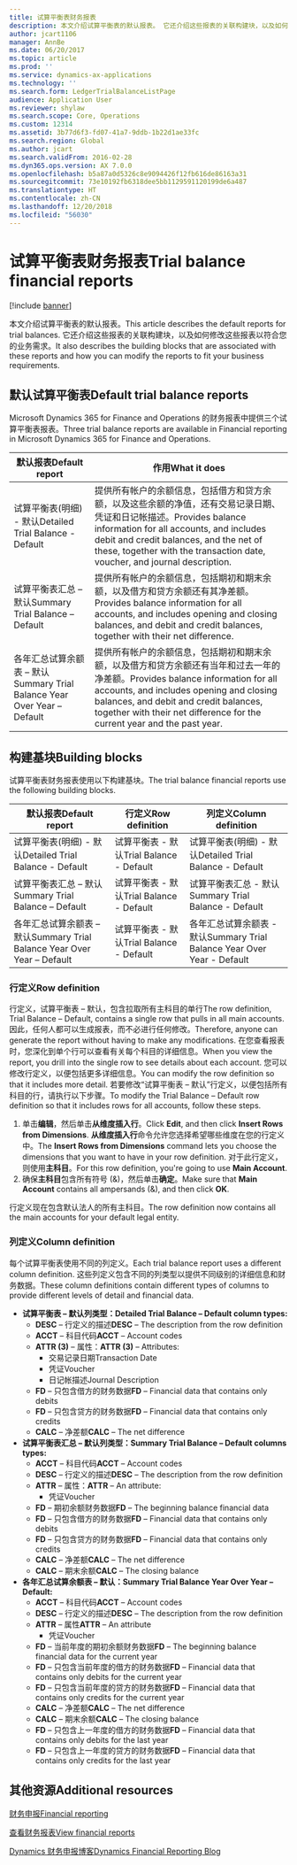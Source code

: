 ```yaml
---
title: 试算平衡表财务报表
description: 本文介绍试算平衡表的默认报表。 它还介绍这些报表的关联构建块，以及如何修改这些报表以符合您的业务需求。
author: jcart1106
manager: AnnBe
ms.date: 06/20/2017
ms.topic: article
ms.prod: ''
ms.service: dynamics-ax-applications
ms.technology: ''
ms.search.form: LedgerTrialBalanceListPage
audience: Application User
ms.reviewer: shylaw
ms.search.scope: Core, Operations
ms.custom: 12314
ms.assetid: 3b77d6f3-fd07-41a7-9ddb-1b22d1ae33fc
ms.search.region: Global
ms.author: jcart
ms.search.validFrom: 2016-02-28
ms.dyn365.ops.version: AX 7.0.0
ms.openlocfilehash: b5a87a0d5326c8e9094426f12fb616de86163a31
ms.sourcegitcommit: 73e10192fb6318dee5bb1129591120199de6a487
ms.translationtype: HT
ms.contentlocale: zh-CN
ms.lasthandoff: 12/20/2018
ms.locfileid: "56030"
---
```

# <a name="trial-balance-financial-reports"></a><span data-ttu-id="cd368-104">试算平衡表财务报表</span><span class="sxs-lookup"><span data-stu-id="cd368-104">Trial balance financial reports</span></span>

[!include [banner](../includes/banner.md)]

<span data-ttu-id="cd368-105">本文介绍试算平衡表的默认报表。</span><span class="sxs-lookup"><span data-stu-id="cd368-105">This article describes the default reports for trial balances.</span></span> <span data-ttu-id="cd368-106">它还介绍这些报表的关联构建块，以及如何修改这些报表以符合您的业务需求。</span><span class="sxs-lookup"><span data-stu-id="cd368-106">It also describes the building blocks that are associated with these reports and how you can modify the reports to fit your business requirements.</span></span> 

<a name="default-trial-balance-reports"></a><span data-ttu-id="cd368-107">默认试算平衡表</span><span class="sxs-lookup"><span data-stu-id="cd368-107">Default trial balance reports</span></span>
-----------------------------

<span data-ttu-id="cd368-108">Microsoft Dynamics 365 for Finance and Operations 的财务报表中提供三个试算平衡表报表。</span><span class="sxs-lookup"><span data-stu-id="cd368-108">Three trial balance reports are available in Financial reporting in Microsoft Dynamics 365 for Finance and Operations.</span></span>

| <span data-ttu-id="cd368-109">默认报表</span><span class="sxs-lookup"><span data-stu-id="cd368-109">Default report</span></span>                                 | <span data-ttu-id="cd368-110">作用</span><span class="sxs-lookup"><span data-stu-id="cd368-110">What it does</span></span>                                                                                                                                                                                        |
|------------------------------------------------|-----------------------------------------------------------------------------------------------------------------------------------------------------------------------------------------------------|
| <span data-ttu-id="cd368-111">试算平衡表(明细) - 默认</span><span class="sxs-lookup"><span data-stu-id="cd368-111">Detailed Trial Balance - Default</span></span>               | <span data-ttu-id="cd368-112">提供所有帐户的余额信息，包括借方和贷方余额，以及这些余额的净值，还有交易记录日期、凭证和日记帐描述。</span><span class="sxs-lookup"><span data-stu-id="cd368-112">Provides balance information for all accounts, and includes debit and credit balances, and the net of these, together with the transaction date, voucher, and journal description.</span></span>                  |
| <span data-ttu-id="cd368-113">试算平衡表汇总 – 默认</span><span class="sxs-lookup"><span data-stu-id="cd368-113">Summary Trial Balance – Default</span></span>                | <span data-ttu-id="cd368-114">提供所有帐户的余额信息，包括期初和期末余额，以及借方和贷方余额还有其净差额。</span><span class="sxs-lookup"><span data-stu-id="cd368-114">Provides balance information for all accounts, and includes opening and closing balances, and debit and credit balances, together with their net difference.</span></span>                                        |
| <span data-ttu-id="cd368-115">各年汇总试算余额表 – 默认</span><span class="sxs-lookup"><span data-stu-id="cd368-115">Summary Trial Balance Year Over Year – Default</span></span> | <span data-ttu-id="cd368-116">提供所有帐户的余额信息，包括期初和期末余额，以及借方和贷方余额还有当年和过去一年的净差额。</span><span class="sxs-lookup"><span data-stu-id="cd368-116">Provides balance information for all accounts, and includes opening and closing balances, and debit and credit balances, together with their net difference for the current year and the past year.</span></span> |

## <a name="building-blocks"></a><span data-ttu-id="cd368-117">构建基块</span><span class="sxs-lookup"><span data-stu-id="cd368-117">Building blocks</span></span>
<span data-ttu-id="cd368-118">试算平衡表财务报表使用以下构建基块。</span><span class="sxs-lookup"><span data-stu-id="cd368-118">The trial balance financial reports use the following building blocks.</span></span>

| <span data-ttu-id="cd368-119">默认报表</span><span class="sxs-lookup"><span data-stu-id="cd368-119">Default report</span></span>                                 | <span data-ttu-id="cd368-120">行定义</span><span class="sxs-lookup"><span data-stu-id="cd368-120">Row definition</span></span>          | <span data-ttu-id="cd368-121">列定义</span><span class="sxs-lookup"><span data-stu-id="cd368-121">Column definition</span></span>                              |
|------------------------------------------------|-------------------------|------------------------------------------------|
| <span data-ttu-id="cd368-122">试算平衡表(明细) - 默认</span><span class="sxs-lookup"><span data-stu-id="cd368-122">Detailed Trial Balance - Default</span></span>               | <span data-ttu-id="cd368-123">试算平衡表 - 默认</span><span class="sxs-lookup"><span data-stu-id="cd368-123">Trial Balance - Default</span></span> | <span data-ttu-id="cd368-124">试算平衡表(明细) - 默认</span><span class="sxs-lookup"><span data-stu-id="cd368-124">Detailed Trial Balance - Default</span></span>               |
| <span data-ttu-id="cd368-125">试算平衡表汇总 – 默认</span><span class="sxs-lookup"><span data-stu-id="cd368-125">Summary Trial Balance – Default</span></span>                | <span data-ttu-id="cd368-126">试算平衡表 - 默认</span><span class="sxs-lookup"><span data-stu-id="cd368-126">Trial Balance - Default</span></span> | <span data-ttu-id="cd368-127">试算平衡表汇总 - 默认</span><span class="sxs-lookup"><span data-stu-id="cd368-127">Summary Trial Balance - Default</span></span>                |
| <span data-ttu-id="cd368-128">各年汇总试算余额表 – 默认</span><span class="sxs-lookup"><span data-stu-id="cd368-128">Summary Trial Balance Year Over Year – Default</span></span> | <span data-ttu-id="cd368-129">试算平衡表 - 默认</span><span class="sxs-lookup"><span data-stu-id="cd368-129">Trial Balance - Default</span></span> | <span data-ttu-id="cd368-130">各年汇总试算余额表 - 默认</span><span class="sxs-lookup"><span data-stu-id="cd368-130">Summary Trial Balance Year Over Year - Default</span></span> |

### <a name="row-definition"></a><span data-ttu-id="cd368-131">行定义</span><span class="sxs-lookup"><span data-stu-id="cd368-131">Row definition</span></span>

<span data-ttu-id="cd368-132">行定义，试算平衡表 – 默认，包含拉取所有主科目的单行</span><span class="sxs-lookup"><span data-stu-id="cd368-132">The row definition, Trial Balance – Default, contains a single row that pulls in all main accounts.</span></span> <span data-ttu-id="cd368-133">因此，任何人都可以生成报表，而不必进行任何修改。</span><span class="sxs-lookup"><span data-stu-id="cd368-133">Therefore, anyone can generate the report without having to make any modifications.</span></span> <span data-ttu-id="cd368-134">在您查看报表时，您深化到单个行可以查看有关每个科目的详细信息。</span><span class="sxs-lookup"><span data-stu-id="cd368-134">When you view the report, you drill into the single row to see details about each account.</span></span> <span data-ttu-id="cd368-135">您可以修改行定义，以便包括更多详细信息。</span><span class="sxs-lookup"><span data-stu-id="cd368-135">You can modify the row definition so that it includes more detail.</span></span> <span data-ttu-id="cd368-136">若要修改“试算平衡表 – 默认”行定义，以便包括所有科目的行，请执行以下步骤。</span><span class="sxs-lookup"><span data-stu-id="cd368-136">To modify the Trial Balance – Default row definition so that it includes rows for all accounts, follow these steps.</span></span>

1.  <span data-ttu-id="cd368-137">单击**编辑**，然后单击**从维度插入行**。</span><span class="sxs-lookup"><span data-stu-id="cd368-137">Click **Edit**, and then click **Insert Rows from Dimensions**.</span></span> <span data-ttu-id="cd368-138">**从维度插入行**命令允许您选择希望哪些维度在您的行定义中。</span><span class="sxs-lookup"><span data-stu-id="cd368-138">The **Insert Rows from Dimensions** command lets you choose the dimensions that you want to have in your row definition.</span></span> <span data-ttu-id="cd368-139">对于此行定义，则使用**主科目**。</span><span class="sxs-lookup"><span data-stu-id="cd368-139">For this row definition, you're going to use **Main Account**.</span></span>
2.  <span data-ttu-id="cd368-140">确保**主科目**包含所有符号 (&)，然后单击**确定**。</span><span class="sxs-lookup"><span data-stu-id="cd368-140">Make sure that **Main Account** contains all ampersands (&), and then click **OK**.</span></span>

<span data-ttu-id="cd368-141">行定义现在包含默认法人的所有主科目。</span><span class="sxs-lookup"><span data-stu-id="cd368-141">The row definition now contains all the main accounts for your default legal entity.</span></span>

### <a name="column-definition"></a><span data-ttu-id="cd368-142">列定义</span><span class="sxs-lookup"><span data-stu-id="cd368-142">Column definition</span></span>

<span data-ttu-id="cd368-143">每个试算平衡表使用不同的列定义。</span><span class="sxs-lookup"><span data-stu-id="cd368-143">Each trial balance report uses a different column definition.</span></span> <span data-ttu-id="cd368-144">这些列定义包含不同的列类型以提供不同级别的详细信息和财务数据。</span><span class="sxs-lookup"><span data-stu-id="cd368-144">These column definitions contain different types of columns to provide different levels of detail and financial data.</span></span>

-   <span data-ttu-id="cd368-145">**试算平衡表 – 默认列类型：**</span><span class="sxs-lookup"><span data-stu-id="cd368-145">**Detailed Trial Balance – Default column types:**</span></span>
    -   <span data-ttu-id="cd368-146">**DESC** – 行定义的描述</span><span class="sxs-lookup"><span data-stu-id="cd368-146">**DESC** – The description from the row definition</span></span>
    -   <span data-ttu-id="cd368-147">**ACCT** – 科目代码</span><span class="sxs-lookup"><span data-stu-id="cd368-147">**ACCT** – Account codes</span></span>
    -   <span data-ttu-id="cd368-148">**ATTR (3)** – 属性：</span><span class="sxs-lookup"><span data-stu-id="cd368-148">**ATTR (3)** – Attributes:</span></span>
        -   <span data-ttu-id="cd368-149">交易记录日期</span><span class="sxs-lookup"><span data-stu-id="cd368-149">Transaction Date</span></span>
        -   <span data-ttu-id="cd368-150">凭证</span><span class="sxs-lookup"><span data-stu-id="cd368-150">Voucher</span></span>
        -   <span data-ttu-id="cd368-151">日记帐描述</span><span class="sxs-lookup"><span data-stu-id="cd368-151">Journal Description</span></span>
    -   <span data-ttu-id="cd368-152">**FD** – 只包含借方的财务数据</span><span class="sxs-lookup"><span data-stu-id="cd368-152">**FD** – Financial data that contains only debits</span></span>
    -   <span data-ttu-id="cd368-153">**FD** – 只包含贷方的财务数据</span><span class="sxs-lookup"><span data-stu-id="cd368-153">**FD** – Financial data that contains only credits</span></span>
    -   <span data-ttu-id="cd368-154">**CALC** – 净差额</span><span class="sxs-lookup"><span data-stu-id="cd368-154">**CALC** – The net difference</span></span>
-   <span data-ttu-id="cd368-155">**试算平衡表汇总 – 默认列类型：**</span><span class="sxs-lookup"><span data-stu-id="cd368-155">**Summary Trial Balance – Default columns types:**</span></span>
    -   <span data-ttu-id="cd368-156">**ACCT** – 科目代码</span><span class="sxs-lookup"><span data-stu-id="cd368-156">**ACCT** – Account codes</span></span>
    -   <span data-ttu-id="cd368-157">**DESC** – 行定义的描述</span><span class="sxs-lookup"><span data-stu-id="cd368-157">**DESC** – The description from the row definition</span></span>
    -   <span data-ttu-id="cd368-158">**ATTR** – 属性：</span><span class="sxs-lookup"><span data-stu-id="cd368-158">**ATTR** – An attribute:</span></span>
        -   <span data-ttu-id="cd368-159">凭证</span><span class="sxs-lookup"><span data-stu-id="cd368-159">Voucher</span></span>
    -   <span data-ttu-id="cd368-160">**FD** – 期初余额财务数据</span><span class="sxs-lookup"><span data-stu-id="cd368-160">**FD** – The beginning balance financial data</span></span>
    -   <span data-ttu-id="cd368-161">**FD** – 只包含借方的财务数据</span><span class="sxs-lookup"><span data-stu-id="cd368-161">**FD** – Financial data that contains only debits</span></span>
    -   <span data-ttu-id="cd368-162">**FD** – 只包含贷方的财务数据</span><span class="sxs-lookup"><span data-stu-id="cd368-162">**FD** – Financial data that contains only credits</span></span>
    -   <span data-ttu-id="cd368-163">**CALC** – 净差额</span><span class="sxs-lookup"><span data-stu-id="cd368-163">**CALC** – The net difference</span></span>
    -   <span data-ttu-id="cd368-164">**CALC** – 期末余额</span><span class="sxs-lookup"><span data-stu-id="cd368-164">**CALC** – The closing balance</span></span>
-   <span data-ttu-id="cd368-165">**各年汇总试算余额表 – 默认：**</span><span class="sxs-lookup"><span data-stu-id="cd368-165">**Summary Trial Balance Year Over Year – Default:**</span></span>
    -   <span data-ttu-id="cd368-166">**ACCT** – 科目代码</span><span class="sxs-lookup"><span data-stu-id="cd368-166">**ACCT** – Account codes</span></span>
    -   <span data-ttu-id="cd368-167">**DESC** – 行定义的描述</span><span class="sxs-lookup"><span data-stu-id="cd368-167">**DESC** – The description from the row definition</span></span>
    -   <span data-ttu-id="cd368-168">**ATTR** – 属性</span><span class="sxs-lookup"><span data-stu-id="cd368-168">**ATTR** – An attribute</span></span>
        -   <span data-ttu-id="cd368-169">凭证</span><span class="sxs-lookup"><span data-stu-id="cd368-169">Voucher</span></span>
    -   <span data-ttu-id="cd368-170">**FD** – 当前年度的期初余额财务数据</span><span class="sxs-lookup"><span data-stu-id="cd368-170">**FD** – The beginning balance financial data for the current year</span></span>
    -   <span data-ttu-id="cd368-171">**FD** – 只包含当前年度的借方的财务数据</span><span class="sxs-lookup"><span data-stu-id="cd368-171">**FD** – Financial data that contains only debits for the current year</span></span>
    -   <span data-ttu-id="cd368-172">**FD** – 只包含当前年度的贷方的财务数据</span><span class="sxs-lookup"><span data-stu-id="cd368-172">**FD** – Financial data that contains only credits for the current year</span></span>
    -   <span data-ttu-id="cd368-173">**CALC** – 净差额</span><span class="sxs-lookup"><span data-stu-id="cd368-173">**CALC** – The net difference</span></span>
    -   <span data-ttu-id="cd368-174">**CALC** – 期末余额</span><span class="sxs-lookup"><span data-stu-id="cd368-174">**CALC** – The closing balance</span></span>
    -   <span data-ttu-id="cd368-175">**FD** – 只包含上一年度的借方的财务数据</span><span class="sxs-lookup"><span data-stu-id="cd368-175">**FD** – Financial data that contains only debits for the last year</span></span>
    -   <span data-ttu-id="cd368-176">**FD** – 只包含上一年度的贷方的财务数据</span><span class="sxs-lookup"><span data-stu-id="cd368-176">**FD** – Financial data that contains only credits for the last year</span></span>



<a name="additional-resources"></a><span data-ttu-id="cd368-177">其他资源</span><span class="sxs-lookup"><span data-stu-id="cd368-177">Additional resources</span></span>
--------

[<span data-ttu-id="cd368-178">财务申报</span><span class="sxs-lookup"><span data-stu-id="cd368-178">Financial reporting</span></span>](financial-reporting-getting-started.md)

[<span data-ttu-id="cd368-179">查看财务报表</span><span class="sxs-lookup"><span data-stu-id="cd368-179">View financial reports</span></span>](view-financial-reports.md)

[<span data-ttu-id="cd368-180">Dynamics 财务申报博客</span><span class="sxs-lookup"><span data-stu-id="cd368-180">Dynamics Financial Reporting Blog</span></span>](http://blogs.msdn.com/b/dynamics_financial_reporting/)



